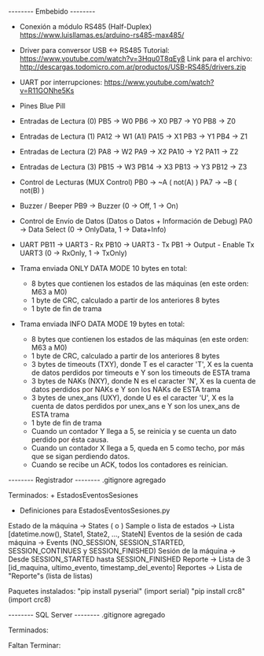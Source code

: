 --------	Embebido    --------

+ Conexión a módulo RS485 (Half-Duplex)
	https://www.luisllamas.es/arduino-rs485-max485/

+ Driver para conversor USB <-> RS485
Tutorial:
	https://www.youtube.com/watch?v=3Hqu0T8qEy8
Link para el archivo:
	http://descargas.todomicro.com.ar/productos/USB-RS485/drivers.zip

+ UART por interrupciones:
	https://www.youtube.com/watch?v=R11GONhe5Ks

+ Pines Blue Pill

 * Entradas de Lectura (0)
PB5  -> W0
PB6  -> X0
PB7  -> Y0
PB8  -> Z0

 * Entradas de Lectura (1)
PA12 -> W1 (A1)
PA15 -> X1
PB3  -> Y1
PB4  -> Z1

 * Entradas de Lectura (2)
PA8  -> W2
PA9  -> X2
PA10 -> Y2
PA11 -> Z2

 * Entradas de Lectura (3)
PB15 -> W3
PB14 -> X3
PB13 -> Y3
PB12 -> Z3

 * Control de Lecturas (MUX Control)
PB0  -> ~A ( not(A) )
PA7  -> ~B ( not(B) )

 * Buzzer / Beeper
PB9  -> Buzzer (0 -> Off, 1 -> On)

 * Control de Envío de Datos (Datos o Datos + Información de Debug)
PA0  -> Data Select (0 -> OnlyData, 1 -> Data+Info)

 * UART
PB11 -> UART3 - Rx
PB10 -> UART3 - Tx
PB1  -> Output - Enable Tx UART3 (0 -> RxOnly, 1 -> TxOnly)


+ Trama enviada ONLY DATA MODE
10 bytes en total:
	- 8 bytes que contienen los estados de las máquinas (en este orden: M63 a M0)
	- 1 byte de CRC, calculado a partir de los anteriores 8 bytes
	- 1 byte de fin de trama
+ Trama enviada INFO DATA MODE
19 bytes en total:
	- 8 bytes que contienen los estados de las máquinas (en este orden: M63 a M0)
	- 1 byte de CRC, calculado a partir de los anteriores 8 bytes
	- 3 bytes de timeouts (TXY), donde T es el caracter 'T', X es la cuenta de datos perdidos por timeouts e Y son los timeouts de ESTA trama
	- 3 bytes de NAKs (NXY), donde N es el caracter 'N', X es la cuenta de datos perdidos por NAKs e Y son los NAKs de ESTA trama
	- 3 bytes de unex_ans (UXY), donde U es el caracter 'U', X es la cuenta de datos perdidos por unex_ans e Y son los unex_ans de ESTA trama
	- 1 byte de fin de trama
	
	* Cuando un contador Y llega a 5, se reinicia y se cuenta un dato perdido por ésta causa.
	* Cuando un contador X llega a 5, queda en 5 como techo, por más que se sigan perdiendo datos.
	* Cuando se recibe un ACK, todos los contadores es reinician.


--------	Registrador    --------
.gitignore agregado

Terminados:
    + EstadosEventosSesiones
* Definiciones para EstadosEventosSesiones.py

Estado de la máquina                    -> States (<STOPPED> o <WORKING>)
Sample o lista de estados               -> Lista [datetime.now(), State1, State2, ..., StateN]
Eventos de la sesión de cada máquina    -> Events (NO_SESSION, SESSION_STARTED, SESSION_CONTINUES y SESSION_FINISHED)
Sesión de la máquina			-> Desde SESSION_STARTED hasta SESSION_FINISHED
Reporte					-> Lista de 3 [id_maquina, ultimo_evento, timestamp_del_evento]
Reportes                       		-> Lista de "Reporte"s (lista de listas)


Paquetes instalados:
    "pip install pyserial" (import serial)
    "pip install crc8" (import crc8)

--------	SQL Server    --------
.gitignore agregado

Terminados:

Faltan Terminar:
